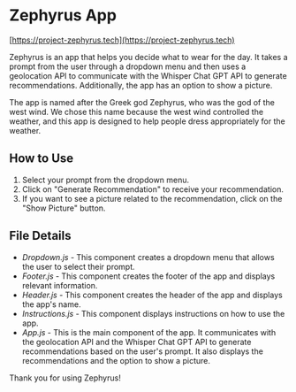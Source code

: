 # Zephyrus App

[https://project-zephyrus.tech](https://project-zephyrus.tech)

Zephyrus is an app that helps you decide what to wear for the day. It takes a prompt from the user through a dropdown menu and then uses a geolocation API to communicate with the Whisper Chat GPT API to generate recommendations. Additionally, the app has an option to show a picture.

The app is named after the Greek god Zephyrus, who was the god of the west wind. We chose this name because 
the west wind controlled the weather, and this app is designed to help people dress appropriately for the weather.

## How to Use

1. Select your prompt from the dropdown menu.
2. Click on "Generate Recommendation" to receive your recommendation.
3. If you want to see a picture related to the recommendation, click on the "Show Picture" button.

## File Details

- *Dropdown.js* - This component creates a dropdown menu that allows the user to select their prompt.
- *Footer.js* - This component creates the footer of the app and displays relevant information.
- *Header.js* - This component creates the header of the app and displays the app's name.
- *Instructions.js* - This component displays instructions on how to use the app.
- *App.js* - This is the main component of the app. It communicates with the geolocation API and the Whisper Chat GPT API to generate recommendations based on the user's prompt. It also displays the recommendations and the option to show a picture.

Thank you for using Zephyrus!
